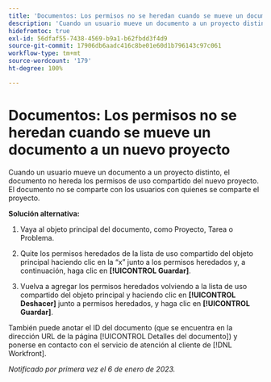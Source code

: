 ```yaml
---
title: 'Documentos: Los permisos no se heredan cuando se mueve un documento a un nuevo proyecto'
description: 'Cuando un usuario mueve un documento a un proyecto distinto, el documento no hereda los permisos de uso compartido del nuevo proyecto. El documento no se comparte con los usuarios con quienes se comparte el proyecto. '
hidefromtoc: true
exl-id: 56dfaf55-7438-4569-b9a1-b62fbdd3f4d9
source-git-commit: 17906db6aadc416c8be01e60d1b796143c97c061
workflow-type: tm+mt
source-wordcount: '179'
ht-degree: 100%

---
```


# Documentos: Los permisos no se heredan cuando se mueve un documento a un nuevo proyecto

<!-- This Known Issue is on the TOC for both Workfront and Workfront Proof-->

<!--Valid issue, won't fix.-->

Cuando un usuario mueve un documento a un proyecto distinto, el documento no hereda los permisos de uso compartido del nuevo proyecto. El documento no se comparte con los usuarios con quienes se comparte el proyecto.

**Solución alternativa:**

1. Vaya al objeto principal del documento, como Proyecto, Tarea o Problema.

1. Quite los permisos heredados de la lista de uso compartido del objeto principal haciendo clic en la “x” junto a los permisos heredados y, a continuación, haga clic en **[!UICONTROL Guardar]**.

1. Vuelva a agregar los permisos heredados volviendo a la lista de uso compartido del objeto principal y haciendo clic en **[!UICONTROL Deshacer]** junto a permisos heredados, y haga clic en **[!UICONTROL Guardar]**.

También puede anotar el ID del documento (que se encuentra en la dirección URL de la página [!UICONTROL Detalles del documento]) y ponerse en contacto con el servicio de atención al cliente de [!DNL Workfront].

_Notificado por primera vez el 6 de enero de 2023._
